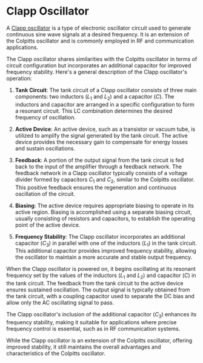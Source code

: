 # Clapp Oscillator

A [Clapp oscillator](https://en.wikipedia.org/wiki/Clapp_oscillator) is a type of electronic oscillator circuit used to generate continuous sine wave signals at a desired frequency. It is an extension of the Colpitts oscillator and is commonly employed in RF and communication applications.

The Clapp oscillator shares similarities with the Colpitts oscillator in terms of circuit configuration but incorporates an additional capacitor for improved frequency stability. Here's a general description of the Clapp oscillator's operation:

1. **Tank Circuit**: The tank circuit of a Clapp oscillator consists of three main components: two inductors ($L_1$ and $L_2$) and a capacitor ($C$). The inductors and capacitor are arranged in a specific configuration to form a resonant circuit. This LC combination determines the desired frequency of oscillation.

2. **Active Device**: An active device, such as a transistor or vacuum tube, is utilized to amplify the signal generated by the tank circuit. The active device provides the necessary gain to compensate for energy losses and sustain oscillations.

3. **Feedback**: A portion of the output signal from the tank circuit is fed back to the input of the amplifier through a feedback network. The feedback network in a Clapp oscillator typically consists of a voltage divider formed by capacitors $C_1$ and $C_2$, similar to the Colpitts oscillator. This positive feedback ensures the regeneration and continuous oscillation of the circuit.

4. **Biasing**: The active device requires appropriate biasing to operate in its active region. Biasing is accomplished using a separate biasing circuit, usually consisting of resistors and capacitors, to establish the operating point of the active device.

5. **Frequency Stability**: The Clapp oscillator incorporates an additional capacitor ($C_3$) in parallel with one of the inductors ($L_1$) in the tank circuit. This additional capacitor provides improved frequency stability, allowing the oscillator to maintain a more accurate and stable output frequency.

When the Clapp oscillator is powered on, it begins oscillating at its resonant frequency set by the values of the inductors ($L_1$ and $L_2$) and capacitor ($C$) in the tank circuit. The feedback from the tank circuit to the active device ensures sustained oscillation. The output signal is typically obtained from the tank circuit, with a coupling capacitor used to separate the DC bias and allow only the AC oscillating signal to pass.

The Clapp oscillator's inclusion of the additional capacitor ($C_3$) enhances its frequency stability, making it suitable for applications where precise frequency control is essential, such as in RF communication systems.

While the Clapp oscillator is an extension of the Colpitts oscillator, offering improved stability, it still maintains the overall advantages and characteristics of the Colpitts oscillator.
